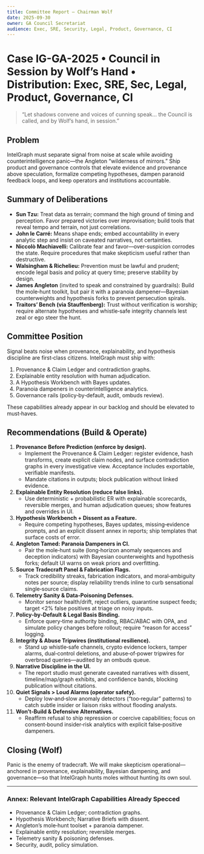 ```yaml
---
title: Committee Report — Chairman Wolf
date: 2025-09-30
owner: GA Council Secretariat
audience: Exec, SRE, Security, Legal, Product, Governance, CI
---
```


# Case IG-GA-2025 • Council in Session by Wolf’s Hand • Distribution: Exec, SRE, Sec, Legal, Product, Governance, CI

> “Let shadows convene and voices of cunning speak… the Council is called, and by Wolf’s hand, in session.”

## Problem

IntelGraph must separate signal from noise at scale while avoiding counterintelligence panic—the Angleton “wilderness of mirrors.”
Ship product and governance controls that elevate evidence and provenance above speculation, formalize competing hypotheses, dampen paranoid feedback loops, and keep operators and institutions accountable.

## Summary of Deliberations

- **Sun Tzu:** Treat data as terrain; command the high ground of timing and perception.
  Favor prepared victories over improvisation; build tools that reveal tempo and terrain, not just correlations.
- **John le Carré:** Means shape ends; embed accountability in every analytic step and insist on caveated narratives, not certainties.
- **Niccolò Machiavelli:** Calibrate fear and favor—over‑suspicion corrodes the state.
  Require procedures that make skepticism useful rather than destructive.
- **Walsingham & Richelieu:** Prevention must be lawful and prudent; encode legal basis and policy at query time; preserve stability by design.
- **James Angleton** (invited to speak and constrained by guardrails): Build the mole‑hunt toolkit, but pair it with a paranoia dampener—Bayesian counterweights and hypothesis forks to prevent persecution spirals.
- **Traitors’ Bench (via Stauffenberg):** Trust without verification is worship; require alternate hypotheses and whistle‑safe integrity channels lest zeal or ego steer the hunt.

## Committee Position

Signal beats noise when provenance, explainability, and hypothesis discipline are first‑class citizens.
IntelGraph must ship with:

1. Provenance & Claim Ledger and contradiction graphs.
2. Explainable entity resolution with human adjudication.
3. A Hypothesis Workbench with Bayes updates.
4. Paranoia dampeners in counterintelligence analytics.
5. Governance rails (policy‑by‑default, audit, ombuds review).

These capabilities already appear in our backlog and should be elevated to must‑haves.

## Recommendations (Build & Operate)

1. **Provenance Before Prediction (enforce by design).**
   - Implement the Provenance & Claim Ledger: register evidence, hash transforms, create explicit claim nodes, and surface contradiction graphs in every investigative view.
     Acceptance includes exportable, verifiable manifests.
   - Mandate citations in outputs; block publication without linked evidence.
2. **Explainable Entity Resolution (reduce false links).**
   - Use deterministic + probabilistic ER with explainable scorecards, reversible merges, and human adjudication queues; show features and overrides in UI.
3. **Hypothesis Workbench + Dissent as a Feature.**
   - Require competing hypotheses, Bayes updates, missing‑evidence prompts, and an explicit dissent annex in reports; ship templates that surface costs of error.
4. **Angleton Tamed: Paranoia Dampeners in CI.**
   - Pair the mole‑hunt suite (long‑horizon anomaly sequences and deception indicators) with Bayesian counterweights and hypothesis forks; default UI warns on weak priors and overfitting.
5. **Source Tradecraft Panel & Fabrication Flags.**
   - Track credibility streaks, fabrication indicators, and moral‑ambiguity notes per source; display reliability trends inline to curb sensational single‑source claims.
6. **Telemetry Sanity & Data‑Poisoning Defenses.**
   - Monitor sensor health/drift, reject outliers, quarantine suspect feeds; target <2% false positives at triage on noisy inputs.
7. **Policy‑by‑Default & Legal Basis Binding.**
   - Enforce query‑time authority binding, RBAC/ABAC with OPA, and simulate policy changes before rollout; require “reason for access” logging.
8. **Integrity & Abuse Tripwires (institutional resilience).**
   - Stand up whistle‑safe channels, crypto evidence lockers, tamper alarms, dual‑control deletions, and abuse‑of‑power tripwires for overbroad queries—audited by an ombuds queue.
9. **Narrative Discipline in the UI.**
   - The report studio must generate caveated narratives with dissent, timeline/map/graph exhibits, and confidence bands, blocking publication without citations.
10. **Quiet Signals > Loud Alarms (operator safety).**
    - Deploy low‑and‑slow anomaly detectors (“too‑regular” patterns) to catch subtle insider or liaison risks without flooding analysts.
11. **Won’t‑Build & Defensive Alternatives.**
    - Reaffirm refusal to ship repression or coercive capabilities; focus on consent‑bound insider‑risk analytics with explicit false‑positive dampeners.

## Closing (Wolf)

Panic is the enemy of tradecraft.
We will make skepticism operational—anchored in provenance, explainability, Bayesian dampening, and governance—so that IntelGraph hunts moles without hunting its own soul.

---

### Annex: Relevant IntelGraph Capabilities Already Specced

- Provenance & Claim Ledger; contradiction graphs.
- Hypothesis Workbench; Narrative Briefs with dissent.
- Angleton’s mole‑hunt toolset + paranoia dampener.
- Explainable entity resolution; reversible merges.
- Telemetry sanity & poisoning defenses.
- Security, audit, policy simulation.
